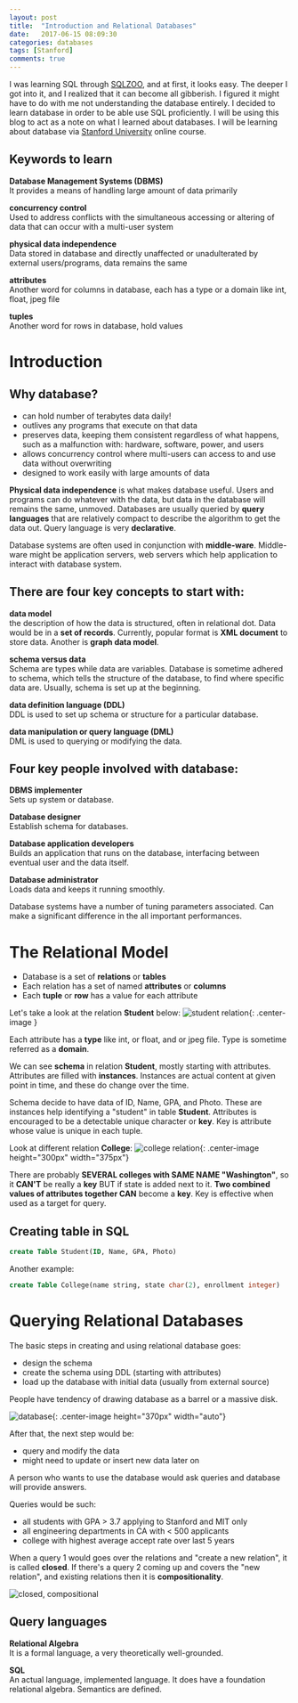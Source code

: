 ```yaml
---
layout: post
title:  "Introduction and Relational Databases"
date:   2017-06-15 08:09:30
categories: databases
tags: [Stanford]
comments: true
---
```


I was learning SQL through [SQLZOO][SQLZOO], and at first, it looks easy. The deeper I got into it, and I realized that it can become all gibberish. I figured it might have to do with me not understanding the database entirely. I decided to learn database in order to be able use SQL proficiently. I will be using this blog to act as a note on what I learned about databases. I will be learning about database via [Stanford University][Stanford University] online course.

## Keywords to learn

<strong>Database Management Systems (DBMS)</strong><br>
It provides a means of handling large amount of data primarily

<strong>concurrency control</strong><br>
Used to address conflicts with the simultaneous accessing or altering of data that can occur with a multi-user system

<strong>physical data independence</strong><br>
Data stored in database and directly unaffected or unadulterated by external users/programs, data remains the same

<strong>attributes</strong><br>
Another word for columns in database, each has a type or a domain like int, float, jpeg file

<strong>tuples</strong><br>
Another word for rows in database, hold values

# Introduction

## Why database?

- can hold number of terabytes data daily!   
- outlives any programs that execute on that data
- preserves data, keeping them consistent regardless of what happens, such as a malfunction with: hardware, software, power, and users
- allows concurrency control where multi-users can access to and use data without overwriting
- designed to work easily with large amounts of data

<strong>Physical data independence</strong> is what makes database useful. Users and programs can do whatever with the data, but data in the database will remains the same, unmoved. Databases are usually queried by <strong>query languages</strong> that are relatively compact to describe the algorithm to get the data out. Query language is very <strong>declarative</strong>.

Database systems are often used in conjunction with <strong>middle-ware</strong>. Middle-ware might be application servers, web servers which help application to interact with database system.

## There are <strong>four key concepts</strong> to start with:

<strong>data model</strong><br>
the description of how the data is structured, often in relational dot. Data would be in a <strong>set of records</strong>. Currently, popular format is <strong>XML document</strong> to store data. Another is <strong>graph data model</strong>.

<strong>schema versus data</strong><br>
Schema are types while data are variables. Database is sometime adhered to schema, which tells the structure of the database, to find where specific data are. Usually, schema is set up at the beginning.   

<strong>data definition language (DDL)</strong><br>
DDL is used to set up schema or structure for a particular database.

<strong>data manipulation or query language (DML)</strong><br>
DML is used to querying or modifying the data.

## <strong>Four key people</strong> involved with database:

<strong>DBMS implementer</strong><br>
Sets up system or database.

<strong>Database designer</strong><br>
Establish schema for databases.

<strong>Database application developers</strong><br>
Builds an application that runs on the database, interfacing between eventual user and the data itself.

<strong>Database administrator</strong><br>
Loads data and keeps it running smoothly.

Database systems have a number of tuning parameters associated. Can make a significant difference in the all important performances.

# The Relational Model

- Database is a set of <strong>relations</strong> or <strong>tables</strong>
- Each relation has a set of named <strong>attributes</strong> or <strong>columns</strong>
- Each <strong>tuple</strong> or <strong>row</strong> has a value for each attribute

Let's take a look at the relation <strong>Student</strong> below:
![student relation](/public/img/databases/Slide1.png){: .center-image }

Each attribute has a <strong>type</strong> like int, or float, and or jpeg file. Type is sometime referred as a <strong>domain</strong>.

We can see <strong>schema</strong> in relation <strong>Student</strong>, mostly starting with attributes. Attributes are filled with <strong>instances</strong>. Instances are actual content at given point in time, and these do change over the time.

Schema decide to have data of ID, Name, GPA, and Photo. These are instances help identifying a "student" in table <strong>Student</strong>. Attributes is encouraged to be a detectable unique character or <strong>key</strong>. Key is attribute whose value is unique in each tuple.

Look at different relation <strong>College</strong>:
![college relation](/public/img/databases/Slide2.png){: .center-image height="300px" width="375px"}

There are probably <strong>SEVERAL colleges with SAME NAME "Washington"</strong>, so it <strong>CAN'T</strong> be really a <strong>key</strong> BUT if state is added next to it. <strong>Two combined values of attributes together CAN</strong>  become a <strong>key</strong>. Key is effective when used as a target for query.

## Creating table in SQL

```sql
create Table Student(ID, Name, GPA, Photo)
```

Another example:

```sql
create Table College(name string, state char(2), enrollment integer)
```


# Querying Relational Databases

The basic steps in creating and using relational database goes:

- design the schema
- create the schema using DDL (starting with attributes)
- load up the database with initial data (usually from external source)

People have tendency of drawing database as a barrel or a massive disk.
<br>

![database](/public/img/databases/Slide3.png){: .center-image height="370px" width="auto"}

After that, the next step would be:

- query and modify the data
- might need to update or insert new data later on

A person who wants to use the database would ask queries and database will provide answers.

Queries would be such:

- all students with GPA > 3.7 applying to Stanford and MIT only
- all engineering departments in CA with < 500 applicants
- college with highest average accept rate over last 5 years

When a query 1 would goes over the relations and "create a new relation", it is called <strong>closed</strong>. If there's a query 2 coming up and covers the "new relation", and existing relations then it is <strong>compositionality</strong>.

![closed, compositional](/public/img/databases/Slide4.png)

## Query languages

<strong>Relational Algebra</strong><br>
It is a formal language, a very theoretically well-grounded.

<strong>SQL</strong><br>
An actual language, implemented language. It does have a foundation relational algebra. Semantics are defined.




[SQLZOO]:http://sqlzoo.net/
[Stanford University]:https://lagunita.stanford.edu/courses/DB/2014/SelfPaced/about
